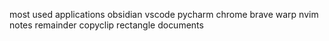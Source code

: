 most used applications
obsidian
vscode
pycharm
chrome
brave
warp
nvim
notes
remainder
copyclip
rectangle
documents
